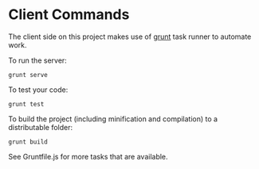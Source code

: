 Client Commands
===============

The client side on this project makes use of [grunt](http://gruntjs.com/) task runner to automate work.

To run the server:

    grunt serve

To test your code:

    grunt test

To build the project (including minification and compilation) to a distributable folder:

    grunt build

See Gruntfile.js for more tasks that are available.

